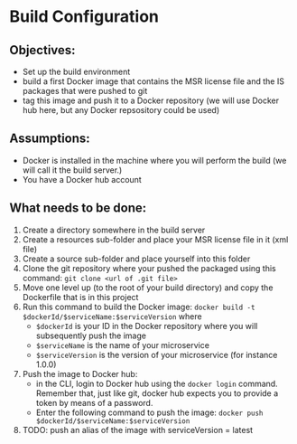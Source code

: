 # Build Configuration

## Objectives: 
-   Set up the build environment
-   build a first Docker image that contains the MSR license file and the IS packages that were pushed to git
-   tag this image and push it to a Docker repository (we will use Docker hub here, but any Docker repsository could be used)

## Assumptions:
-   Docker is installed in the machine where you will perform the build (we will call it the build server.)
-   You have a Docker hub account

## What needs to be done:
1.  Create a directory somewhere in the build server
2.  Create a resources sub-folder and place your MSR license file in it (xml file)
3.  Create a source sub-folder and place yourself into this folder
4.  Clone the git repository where your pushed the packaged using this command: `git clone <url of .git file>`
5.  Move one level up (to the root of your build directory) and copy the Dockerfile that is in this project
6.  Run this command to build the Docker image: `docker build -t $dockerId/$serviceName:$serviceVersion` where
    - `$dockerId` is your ID in the Docker repository where you will subsequently push the image
    - `$serviceName` is the name of your microservice
    - `$serviceVersion` is the version of your microservice (for instance 1.0.0)
7.  Push the image to Docker hub: 
    - in the CLI, login to Docker hub using the `docker login` command. Remember that, just like git, docker hub expects you to provide a token by means of a password.
    - Enter the following command to push the image: `docker push $dockerId/$serviceName:$serviceVersion`
8.  TODO: push an alias of the image with serviceVersion = latest
